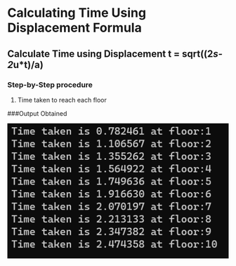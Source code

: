 # Calculating Time Using Displacement Formula 

## Calculate Time using Displacement t = sqrt((2*s-2*u*t)/a) 

### Step-by-Step procedure 
1. Time taken to reach each floor 
    
###Output Obtained

![Test_Image_1](CalculatingTimeUsingDisplacementFormula.png)
